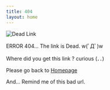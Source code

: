 ```yaml
---
title: 404
layout: home
---
```


![Dead Link](https://ww1.sinaimg.cn/large/8935112bgy1gro0ps4lvrj20bo0b6jrm.jpg)

ERROR 404... The link is Dead. w(ﾟДﾟ)w

Where did you get this link ? curious (．．)

Please go back to [Homepage](/)

And... Remind me of this bad url.